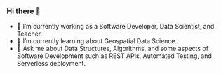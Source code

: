 ### Hi there 👋


- 🔭 I’m currently working as a Software Developer, Data Scientist, and Teacher.
- 🌱 I’m currently learning about Geospatial Data Science.
- 💬 Ask me about Data Structures, Algorithms, and some aspects of Software Development such as REST APIs, Automated Testing, and Serverless deployment.
